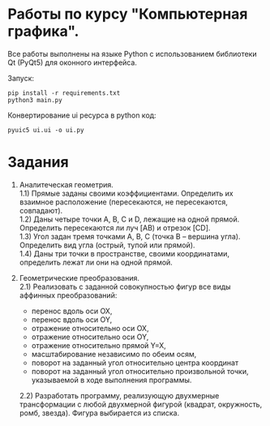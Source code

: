 # Работы по курсу "Компьютерная графика".

Все работы выполнены на языке Python с использованием библиотеки Qt (PyQt5) для оконного интерфейса.

Запуск:
```
pip install -r requirements.txt
python3 main.py
```
Конвертирование ui ресурса в python код:
```
pyuic5 ui.ui -o ui.py
```

# Задания
1) Аналитеческая геометрия.    
    1.1) Прямые заданы своими коэффициентами. Определить их взаимное расположение (пересекаются, не пересекаются, совпадают).    
    1.2) Даны четыре точки A, B, C и D, лежащие на одной прямой. Определить пересекаются ли луч [AB) и отрезок [CD].    
    1.3) Угол задан тремя точками А, В, С (точка В – вершина угла). Определить вид угла (острый, тупой или прямой).   
    1.4) Даны три точки в пространстве, своими координатами, определить лежат ли они на одной прямой.    
2) Геометрические преобразования.    
    2.1) Реализовать с заданной совокупностью фигур все виды аффинных преобразований:    
    * перенос вдоль оси OX,
    * перенос вдоль оси OY,
    * отражение относительно оси OX,
    * отражение относительно оси OY,
    * отражение относительно прямой Y=X,
    * масштабирование независимо по обеим осям, 
    * поворот на заданный угол относительно центра координат
    * поворот на заданный угол относительно произвольной точки, указываемой в ходе выполнения программы.

    2.2) Разработать программу, реализующую двухмерные трансформации с любой двухмерной фигурой (квадрат, окружность, ромб, звезда). Фигура выбирается из списка.





